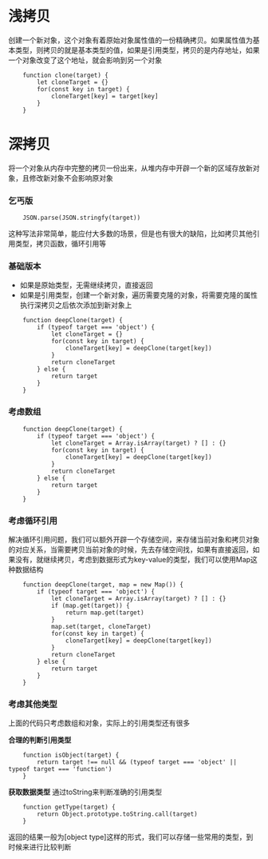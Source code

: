 # 浅拷贝
创建一个新对象，这个对象有着原始对象属性值的一份精确拷贝。如果属性值为基本类型，则拷贝的就是基本类型的值，如果是引用类型，拷贝的是内存地址，如果一个对象改变了这个地址，就会影响到另一个对象

```
    function clone(target) {
        let cloneTarget = {}
        for(const key in target) {
            cloneTarget[key] = target[key]
        }
    }
```

# 深拷贝
将一个对象从内存中完整的拷贝一份出来，从堆内存中开辟一个新的区域存放新对象，且修改新对象不会影响原对象

### 乞丐版
```
    JSON.parse(JSON.stringfy(target))
```
这种写法非常简单，能应付大多数的场景，但是也有很大的缺陷，比如拷贝其他引用类型，拷贝函数，循环引用等

### 基础版本
+ 如果是原始类型，无需继续拷贝，直接返回
+ 如果是引用类型，创建一个新对象，遍历需要克隆的对象，将需要克隆的属性执行深拷贝之后依次添加到新对象上

```
    function deepClone(target) {
        if (typeof target === 'object') {
            let cloneTarget = {}
            for(const key in target) {
                cloneTarget[key] = deepClone(target[key])
            }
            return cloneTarget
        } else {
            return target
        }
    }
```

### 考虑数组

```
    function deepClone(target) {
        if (typeof target === 'object') {
            let cloneTarget = Array.isArray(target) ? [] : {}
            for(const key in target) {
                cloneTarget[key] = deepClone(target[key])
            }
            return cloneTarget
        } else {
            return target
        }
    }
```

### 考虑循环引用
解决循环引用问题，我们可以额外开辟一个存储空间，来存储当前对象和拷贝对象的对应关系，当需要拷贝当前对象的时候，先去存储空间找，如果有直接返回，如果没有，就继续拷贝，考虑到数据形式为key-value的类型，我们可以使用Map这种数据结构


```
    function deepClone(target, map = new Map()) {
        if (typeof target === 'object') {
            let cloneTarget = Array.isArray(target) ? [] : {}
            if (map.get(target)) {
                return map.get(target)
            }
            map.set(target, cloneTarget)
            for(const key in target) {
                cloneTarget[key] = deepClone(target[key])
            }
            return cloneTarget
        } else {
            return target
        }
    }
```


### 考虑其他类型
上面的代码只考虑数组和对象，实际上的引用类型还有很多

**合理的判断引用类型**

```
    function isObject(target) {
        return target !== null && (typeof target === 'object' || typeof target === 'function')
    }
```

**获取数据类型**
通过toString来判断准确的引用类型

```
    function getType(target) {
        return Object.prototype.toString.call(target)
    }
```
返回的结果一般为[object type]这样的形式，我们可以存储一些常用的类型，到时候来进行比较判断

